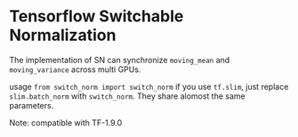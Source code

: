 # Tensorflow Switchable Normalization

The implementation of SN can synchronize `moving_mean` and `moving_variance` across multi GPUs.

usage `from switch_norm import switch_norm`
if you use `tf.slim`, just replace `slim.batch_norm` with `switch_norm`. They share alomost the same parameters.


Note: compatible with TF-1.9.0